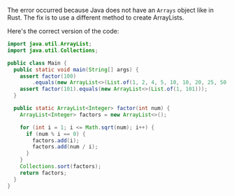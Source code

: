 The error occurred because Java does not have an `Arrays` object like in Rust. The fix is to use a different method to create ArrayLists.

Here's the correct version of the code:

```java
import java.util.ArrayList;
import java.util.Collections;

public class Main {
  public static void main(String[] args) {
    assert factor(100)
        .equals(new ArrayList<>(List.of(1, 2, 4, 5, 10, 10, 20, 25, 50, 100)));
    assert factor(101).equals(new ArrayList<>(List.of(1, 101)));
  }

  public static ArrayList<Integer> factor(int num) {
    ArrayList<Integer> factors = new ArrayList<>();

    for (int i = 1; i <= Math.sqrt(num); i++) {
      if (num % i == 0) {
        factors.add(i);
        factors.add(num / i);
      }
    }
    Collections.sort(factors);
    return factors;
  }
}
```
